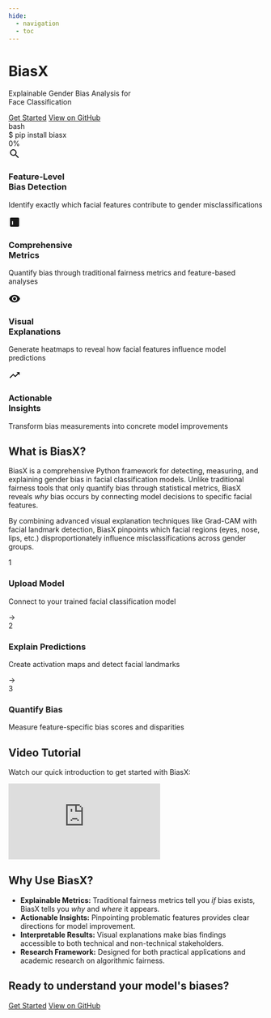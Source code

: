 ```yaml
---
hide:
  - navigation
  - toc
---
```

<div class="hero-section">
  <div class="hero-content">
    <h1 class="hero-title">BiasX</h1>
    <p class="hero-subtitle">Explainable Gender Bias Analysis for<br>Face Classification</p>
    <div class="hero-buttons">
      <a href="installation/" class="md-button md-button--primary">Get Started</a>
      <a href="https://github.com/rixmape/biasx" class="md-button">View on GitHub</a>
    </div>
  </div>
</div>

<div class="terminal-demo">
  <div class="terminal-header">
    <span class="terminal-button red"></span>
    <span class="terminal-button yellow"></span>
    <span class="terminal-button green"></span>
    <span class="terminal-title">bash</span>
  </div>
  <div class="terminal-body">
    <div class="line">
      <span class="prompt">$</span>
      <span class="command">pip install biasx</span>
    </div>
    <div class="line">
      <div class="progress-bar">
        <div class="progress"></div>
      </div>
      <span class="progress-text">0%</span>
    </div>
  </div>
</div>

<div class="feature-cards">
  <div class="feature-card">
    <div class="feature-icon">
      <svg viewBox="0 0 24 24" width="24" height="24">
        <path fill="currentColor" d="M9.5,3A6.5,6.5 0 0,1 16,9.5C16,11.11 15.41,12.59 14.44,13.73L14.71,14H15.5L20.5,19L19,20.5L14,15.5V14.71L13.73,14.44C12.59,15.41 11.11,16 9.5,16A6.5,6.5 0 0,1 3,9.5A6.5,6.5 0 0,1 9.5,3M9.5,5C7,5 5,7 5,9.5C5,12 7,14 9.5,14C12,14 14,12 14,9.5C14,7 12,5 9.5,5Z" />
      </svg>
    </div>
    <h3>Feature-Level<br>Bias Detection</h3>
    <p>Identify exactly which facial features contribute to gender misclassifications</p>
  </div>

  <div class="feature-card">
    <div class="feature-icon">
      <svg viewBox="0 0 24 24" width="24" height="24">
        <path fill="currentColor" d="M5,3H19A2,2 0 0,1 21,5V19A2,2 0 0,1 19,21H5A2,2 0 0,1 3,19V5A2,2 0 0,1 5,3M9,17V10H7V17H9M11,17V7H13V17H11M15,17V13H17V17H15Z" />
      </svg>
    </div>
    <h3>Comprehensive<br>Metrics</h3>
    <p>Quantify bias through traditional fairness metrics and feature-based analyses</p>
  </div>

  <div class="feature-card">
    <div class="feature-icon">
      <svg viewBox="0 0 24 24" width="24" height="24">
        <path fill="currentColor" d="M12,9A3,3 0 0,0 9,12A3,3 0 0,0 12,15A3,3 0 0,0 15,12A3,3 0 0,0 12,9M12,17A5,5 0 0,1 7,12A5,5 0 0,1 12,7A5,5 0 0,1 17,12A5,5 0 0,1 12,17M12,4.5C7,4.5 2.73,7.61 1,12C2.73,16.39 7,19.5 12,19.5C17,19.5 21.27,16.39 23,12C21.27,7.61 17,4.5 12,4.5Z" />
      </svg>
    </div>
    <h3>Visual<br>Explanations</h3>
    <p>Generate heatmaps to reveal how facial features influence model predictions</p>
  </div>

  <div class="feature-card">
    <div class="feature-icon">
      <svg viewBox="0 0 24 24" width="24" height="24">
        <path fill="currentColor" d="M16,6L18.29,8.29L13.41,13.17L9.41,9.17L2,16.59L3.41,18L9.41,12L13.41,16L19.71,9.71L22,12V6H16Z" />
      </svg>
    </div>
    <h3>Actionable<br>Insights</h3>
    <p>Transform bias measurements into concrete model improvements</p>
  </div>
</div>

## What is BiasX?

BiasX is a comprehensive Python framework for detecting, measuring, and explaining gender bias in facial classification models. Unlike traditional fairness tools that only quantify bias through statistical metrics, BiasX reveals *why* bias occurs by connecting model decisions to specific facial features.

By combining advanced visual explanation techniques like Grad-CAM with facial landmark detection, BiasX pinpoints which facial regions (eyes, nose, lips, etc.) disproportionately influence misclassifications across gender groups.

<div class="workflow-diagram">
  <div class="workflow-step">
    <div class="step-icon">1</div>
    <div class="step-content">
      <h3>Upload Model</h3>
      <p>Connect to your trained facial classification model</p>
    </div>
  </div>
  <div class="workflow-arrow">→</div>
  <div class="workflow-step">
    <div class="step-icon">2</div>
    <div class="step-content">
      <h3>Explain Predictions</h3>
      <p>Create activation maps and detect facial landmarks</p>
    </div>
  </div>
  <div class="workflow-arrow">→</div>
  <div class="workflow-step">
    <div class="step-icon">3</div>
    <div class="step-content">
      <h3>Quantify Bias</h3>
      <p>Measure feature-specific bias scores and disparities</p>
    </div>
  </div>
</div>

<div class="video-tutorial-section">
  <h2>Video Tutorial</h2>
  <p>Watch our quick introduction to get started with BiasX:</p>
  <div class="video-container">
    <iframe 
      src="https://www.youtube.com/embed/sni-J6CYu9U" 
      title="BiasX Tutorial" 
      frameborder="0" 
      allow="accelerometer; autoplay; clipboard-write; encrypted-media; gyroscope; picture-in-picture" 
      allowfullscreen>
    </iframe>
  </div>
</div>



## Why Use BiasX?

- **Explainable Metrics:** Traditional fairness metrics tell you *if* bias exists, BiasX tells you *why* and *where* it appears.
- **Actionable Insights:** Pinpointing problematic features provides clear directions for model improvement.
- **Interpretable Results:** Visual explanations make bias findings accessible to both technical and non-technical stakeholders.
- **Research Framework:** Designed for both practical applications and academic research on algorithmic fairness.

<div class="cta-section">
  <h2>Ready to understand your model's biases?</h2>
  <div class="cta-buttons">
    <a href="installation/" class="md-button md-button--primary">Get Started</a>
    <a href="https://github.com/rixmape/biasx" class="md-button">View on GitHub</a>
  </div>
</div>

<script>
document.addEventListener('DOMContentLoaded', function() {
  const progress = document.querySelector('.progress');
  const progressText = document.querySelector('.progress-text');
  let percent = 0;

  function increaseProgress() {
    if (percent < 100) {
      percent += Math.floor(Math.random() * 10) + 1;
      if (percent > 100) percent = 100;

      progress.style.width = percent + '%';
      progressText.textContent = percent + '%';

      const delay = percent < 80 ? (Math.random() * 200 + 100) : (Math.random() * 500 + 300);
      setTimeout(increaseProgress, delay);
    } else {
      progressText.textContent = 'Successfully installed biasx';
    }
  }

  setTimeout(increaseProgress, 800);
});

</script>
